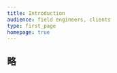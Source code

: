 ```yaml
---
title: Introduction
audience: field engineers, clients
type: first_page
homepage: true
---
```


## 略

